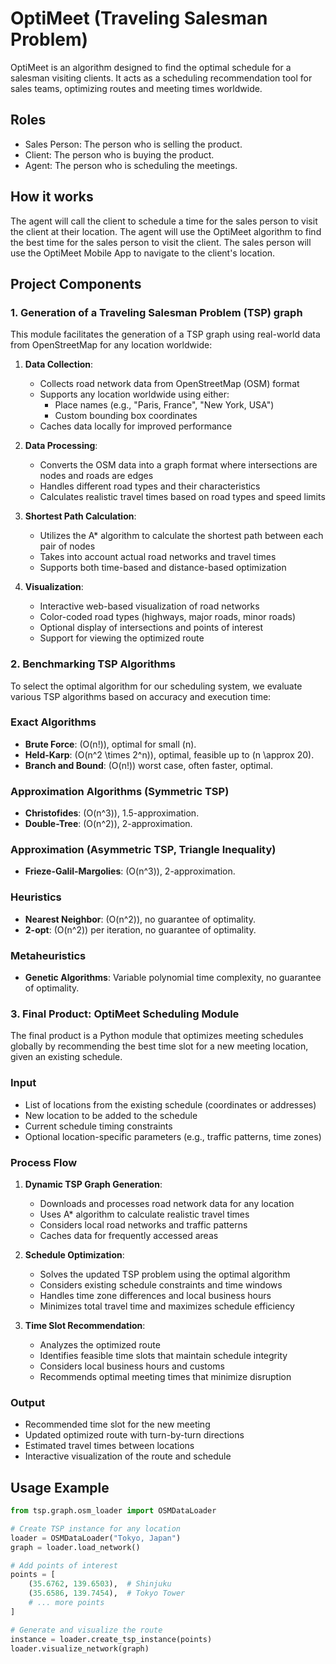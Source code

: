 # OptiMeet (Traveling Salesman Problem)

OptiMeet is an algorithm designed to find the optimal schedule for a salesman visiting clients. It acts as a scheduling recommendation tool for sales teams, optimizing routes and meeting times worldwide.

## Roles

- Sales Person: The person who is selling the product.
- Client: The person who is buying the product.
- Agent: The person who is scheduling the meetings.

## How it works

The agent will call the client to schedule a time for the sales person to visit the client at their location.
The agent will use the OptiMeet algorithm to find the best time for the sales person to visit the client.
The sales person will use the OptiMeet Mobile App to navigate to the client's location.

## Project Components

### 1. Generation of a Traveling Salesman Problem (TSP) graph

This module facilitates the generation of a TSP graph using real-world data from OpenStreetMap for any location worldwide:

1. **Data Collection**:
   - Collects road network data from OpenStreetMap (OSM) format
   - Supports any location worldwide using either:
     - Place names (e.g., "Paris, France", "New York, USA")
     - Custom bounding box coordinates
   - Caches data locally for improved performance

2. **Data Processing**:
   - Converts the OSM data into a graph format where intersections are nodes and roads are edges
   - Handles different road types and their characteristics
   - Calculates realistic travel times based on road types and speed limits

3. **Shortest Path Calculation**:
   - Utilizes the A* algorithm to calculate the shortest path between each pair of nodes
   - Takes into account actual road networks and travel times
   - Supports both time-based and distance-based optimization

4. **Visualization**:
   - Interactive web-based visualization of road networks
   - Color-coded road types (highways, major roads, minor roads)
   - Optional display of intersections and points of interest
   - Support for viewing the optimized route

### 2. Benchmarking TSP Algorithms

To select the optimal algorithm for our scheduling system, we evaluate various TSP algorithms based on accuracy and execution time:

### Exact Algorithms

- **Brute Force**: \(O(n!)\), optimal for small \(n\).
- **Held-Karp**: \(O(n^2 \times 2^n)\), optimal, feasible up to \(n \approx 20\).
- **Branch and Bound**: \(O(n!)\) worst case, often faster, optimal.

### Approximation Algorithms (Symmetric TSP)

- **Christofides**: \(O(n^3)\), 1.5-approximation.
- **Double-Tree**: \(O(n^2)\), 2-approximation.

### Approximation (Asymmetric TSP, Triangle Inequality)

- **Frieze-Galil-Margolies**: \(O(n^3)\), 2-approximation.

### Heuristics

- **Nearest Neighbor**: \(O(n^2)\), no guarantee of optimality.
- **2-opt**: \(O(n^2)\) per iteration, no guarantee of optimality.

### Metaheuristics

- **Genetic Algorithms**: Variable polynomial time complexity, no guarantee of optimality.

### 3. Final Product: OptiMeet Scheduling Module

The final product is a Python module that optimizes meeting schedules globally by recommending the best time slot for a new meeting location, given an existing schedule.

### Input

- List of locations from the existing schedule (coordinates or addresses)
- New location to be added to the schedule
- Current schedule timing constraints
- Optional location-specific parameters (e.g., traffic patterns, time zones)

### Process Flow

1. **Dynamic TSP Graph Generation**:
   - Downloads and processes road network data for any location
   - Uses A* algorithm to calculate realistic travel times
   - Considers local road networks and traffic patterns
   - Caches data for frequently accessed areas

2. **Schedule Optimization**:
   - Solves the updated TSP problem using the optimal algorithm
   - Considers existing schedule constraints and time windows
   - Handles time zone differences and local business hours
   - Minimizes total travel time and maximizes schedule efficiency

3. **Time Slot Recommendation**:
   - Analyzes the optimized route
   - Identifies feasible time slots that maintain schedule integrity
   - Considers local business hours and customs
   - Recommends optimal meeting times that minimize disruption

### Output

- Recommended time slot for the new meeting
- Updated optimized route with turn-by-turn directions
- Estimated travel times between locations
- Interactive visualization of the route and schedule

## Usage Example

```python
from tsp.graph.osm_loader import OSMDataLoader

# Create TSP instance for any location
loader = OSMDataLoader("Tokyo, Japan")
graph = loader.load_network()

# Add points of interest
points = [
    (35.6762, 139.6503),  # Shinjuku
    (35.6586, 139.7454),  # Tokyo Tower
    # ... more points
]

# Generate and visualize the route
instance = loader.create_tsp_instance(points)
loader.visualize_network(graph)
```
